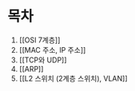 # **목차**
   
1. [[OSI 7계층]]
2. [[MAC 주소, IP 주소]]
3. [[TCP와 UDP]]
4. [[ARP]]
5. [[L2 스위치 (2계층 스위치), VLAN]]

